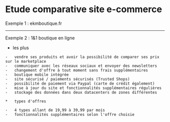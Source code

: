 Etude comparative site e-commerce
==============

Exemple 1 : ekmboutique.fr


__________________________

Exemple 2 : 1&1 boutique en ligne

  *   les plus

	-	vendre ses produits et avoir la possibilité de comparer ses prix sur le marketplace
	-	communiquer avec les réseaux sociaux et envoyer des newsletters
	-	changement d'offre à tout moment sans frais supplémentaires
	-	boutique mobile intégrée
	-	site sécurisé / paiements sécurisés (Trusted Shops)
	-	possibilité de paiement via Paypal (carte de crédit également)
	-	mise à jour du site et fonctionnalités supplémentaires régulières
	-	stockage des données dans deux datacenters de zones différentes

	*   types d'offres

	-	4 types allant de 19,99 à 39,99 par mois
	-	fonctionnalités supplémentaires selon l'offre choisie
